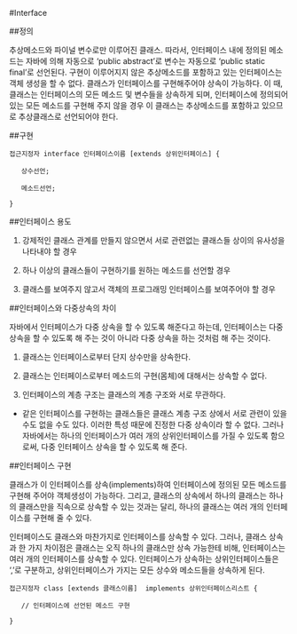 #Interface

##정의

추상메소드와 파이널 변수로만 이루어진 클래스. 따라서, 인터페이스 내에 정의된 메소드는 자바에 의해 자동으로 ‘public abstract’로 변수는 자동으로 ‘public static final’로 선언된다. 구현이 이루어지지 않은 추상메소드를 포함하고 있는 인터페이스는 객체 생성을 할 수 없다. 클래스가 인터페이스를 구현해주어야 상속이 가능하다. 이 때, 클래스는 인터페이스의 모든 메소드 및 변수들을 상속하게 되며, 인터페이스에 정의되어 있는 모든 메소드를 구현해 주지 않을 경우 이 클래스는 추상메소드를 포함하고 있으므로 추상클래스로 선언되어야 한다.  

##구현

	접근지정자 interface 인터페이스이름 [extends 상위인터페이스] {

	   상수선언;

	   메소드선언;

	}

##인터페이스 용도

1. 강제적인 클래스 관계를 만들지 않으면서 서로 관련없는 클래스들 상이의 유사성을 나타내야 할 경우 

2. 하나 이상의 클래스들이 구현하기를 원하는 메소드를 선언할 경우

3. 클래스를 보여주지 않고서 객체의 프로그래밍 인터페이스를 보여주어야 할 경우

##인터페이스와 다중상속의 차이

자바에서 인터페이스가 다중 상속을 할 수 있도록 해준다고 하는데, 
인터페이스는 다중 상속을 할 수 있도록 해 주는 것이 아니라 다중 상속을 하는 것처럼 해 주는 것이다. 

1. 클래스는 인터페이스로부터 단지 상수만을 상속한다. 

2. 클래스는 인터페이스로부터 메소드의 구현(몸체)에 대해서는 상속할 수 없다. 

3. 인터페이스의 계층 구조는 클래스의 계층 구조와 서로 무관하다. 

 - 같은 인터페이스를 구현하는 클래스들은 클래스 계층 구조 상에서 서로 관련이 있을 수도 없을 수도 있다. 
 이러한 특성 때문에 진정한 다중 상속이라 할 수 없다. 그러나 자바에서는 하나의 인터페이스가 여러 개의 상위인터페이스를 가질 수 있도록 함으로써, 
 다중 인터페이스 상속을 할 수 있도록 해 준다.

 ##인터페이스 구현

 클래스가 이 인터페이스를 상속(implements)하여 인터페이스에 정의된 모든 메소드를 구현해 주어야 객체생성이 가능하다. 
 그리고, 클래스의 상속에서 하나의 클래스는 하나의 클래스만을 직속으로 상속할 수 있는 것과는 달리, 하나의 클래스는 여러 개의 인터페이스를 구현해 줄 수 있다. 

인터페이스도 클래스와 마찬가지로 인터페이스를 상속할 수 있다. 그러나, 클래스 상속과 한 가지 차이점은 클래스는 오직 하나의 클래스만 상속 가능한테 비해, 
인터페이스는 여러 개의 인터페이스를 상속할 수 있다. 인터페이스가 상속하는 상위인터페이스들은 ‘,’로 구분하고, 상위인터페이스가 가지는 모든 상수와 메소드들을 상속하게 된다.

	접근지정자 class [extends 클래스이름]  implements 상위인터페이스리스트 {

	   // 인터페이스에 선언된 메소드 구현

	}

